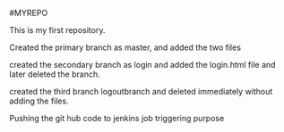 #MYREPO

This is my first repository.

Created the primary branch as master, and added the two files

created the secondary branch as login and added the login.html file and later deleted the branch.

created the third branch logoutbranch and deleted immediately without adding the files.

Pushing the git hub code to jenkins job triggering purpose
